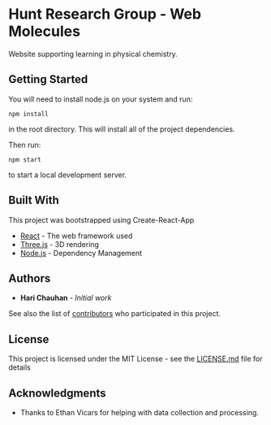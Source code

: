 # Hunt Research Group - Web Molecules

Website supporting learning in physical chemistry.

## Getting Started

You will need to install node.js on your system and run:

```
npm install
```

in the root directory. This will install all of the project dependencies.

Then run:

```
npm start
```
to start a local development server. 

## Built With
This project was bootstrapped using Create-React-App

* [React](https://reactjs.org/) - The web framework used
* [Three.js](https://threejs.org/) - 3D rendering
* [Node.js](https://nodejs.org/en/) - Dependency Management


## Authors

* **Hari Chauhan** - *Initial work*

See also the list of [contributors](https://github.com/your/project/contributors) who participated in this project.

## License

This project is licensed under the MIT License - see the [LICENSE.md](LICENSE.md) file for details

## Acknowledgments

* Thanks to Ethan Vicars for helping with data collection and processing.
